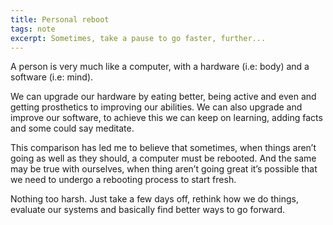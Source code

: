 ```yaml
---
title: Personal reboot
tags: note
excerpt: Sometimes, take a pause to go faster, further...
---
```


A person is very much like a computer, with a hardware (i.e: body) and a software (i.e: mind).

We can upgrade our hardware by eating better, being active and even and getting prosthetics to improving our abilities. We can also upgrade and improve our software, to achieve this we can keep on learning, adding facts and some could say meditate.

This comparison has led me to believe that sometimes, when things aren’t going as well as they should, a computer must be rebooted. And the same may be true with ourselves, when thing aren’t going great it’s possible that we need to undergo a rebooting process to start fresh.

Nothing too harsh. Just take a few days off, rethink how we do things, evaluate our systems and basically find better ways to go forward.